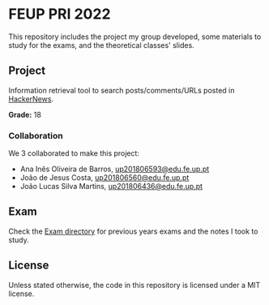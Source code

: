 # FEUP PRI 2022

This repository includes the project my group developed, some materials to study
for the exams, and the theoretical classes' slides.

## Project

Information retrieval tool to search posts/comments/URLs posted in
[HackerNews](https://news.ycombinator.com/).

**Grade:** 18

### Collaboration

We 3 collaborated to make this project:

- Ana Inês Oliveira de Barros, up201806593@edu.fe.up.pt
- João de Jesus Costa, up201806560@edu.fe.up.pt
- João Lucas Silva Martins, up201806436@edu.fe.up.pt

## Exam

Check the [Exam directory](./Exam) for previous years exams and the notes I took
to study.

## License

Unless stated otherwise, the code in this repository is licensed under a MIT
license.
